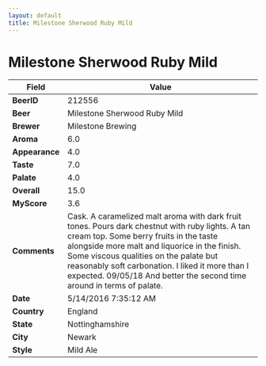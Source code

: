 ```yaml
---
layout: default
title: Milestone Sherwood Ruby Mild
---
```


# Milestone Sherwood Ruby Mild

| Field         | Value     |
|---------------|-----------|
| **BeerID** | 212556 |
| **Beer** | Milestone Sherwood Ruby Mild |
| **Brewer** | Milestone Brewing |
| **Aroma** | 6.0 |
| **Appearance** | 4.0 |
| **Taste** | 7.0 |
| **Palate** | 4.0 |
| **Overall** | 15.0 |
| **MyScore** | 3.6 |
| **Comments** | Cask. A caramelized malt aroma with dark fruit tones. Pours dark chestnut with ruby lights. A tan cream top. Some berry fruits in the taste alongside more malt and liquorice in the finish. Some viscous qualities on the palate but reasonably soft carbonation. I liked it more than I expected. 09/05/18 And better the second time around in terms of palate. |
| **Date** | 5/14/2016 7:35:12 AM |
| **Country** | England |
| **State** | Nottinghamshire |
| **City** | Newark |
| **Style** | Mild Ale |
